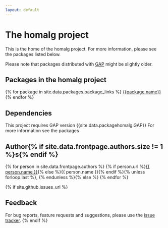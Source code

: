 ```yaml
---
layout: default
---
```


# The homalg project

This is the home of the homalg project. For more information, please see the packages listed below.

Please note that packages distributed with [GAP](http://www.gap-system.org) might be slightly older.

## Packages in the homalg project



{% for package in site.data.packages.package_links %}
  [{{package.name}}]({{site.baseurl}}/{{package.name}})
{% endfor %}


## Dependencies

This project requires GAP version {{site.data.packagehomalg.GAP}}
For more information see the packages


## Author{% if site.data.frontpage.authors.size != 1 %}s{% endif %}
{% for person in site.data.frontpage.authors %}
{% if person.url %}<a href="{{ person.url }}">{{ person.name }}</a>{% else %}{{ person.name }}{% endif %}{% unless forloop.last %}, {% endunless %}{% else %}
{% endfor %}

{% if site.github.issues_url %}
## Feedback

For bug reports, feature requests and suggestions, please use the
[issue tracker]({{site.github.issues_url}}).
{% endif %}
